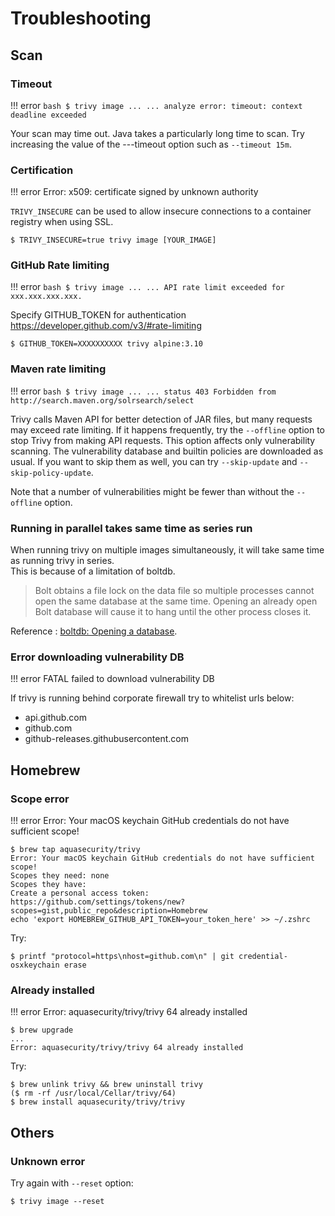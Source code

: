 # Troubleshooting

## Scan
### Timeout

!!! error
    ``` bash
    $ trivy image ...
    ...
    analyze error: timeout: context deadline exceeded
    ```

Your scan may time out. Java takes a particularly long time to scan. Try increasing the value of the ---timeout option such as `--timeout 15m`.

### Certification

!!! error
    Error: x509: certificate signed by unknown authority

`TRIVY_INSECURE` can be used to allow insecure connections to a container registry when using SSL.

```
$ TRIVY_INSECURE=true trivy image [YOUR_IMAGE]
```

### GitHub Rate limiting

!!! error
    ``` bash
    $ trivy image ...
    ...
    API rate limit exceeded for xxx.xxx.xxx.xxx.
    ```

Specify GITHUB_TOKEN for authentication
https://developer.github.com/v3/#rate-limiting

```
$ GITHUB_TOKEN=XXXXXXXXXX trivy alpine:3.10
```

### Maven rate limiting

!!! error
    ``` bash
    $ trivy image ...
    ...
    status 403 Forbidden from http://search.maven.org/solrsearch/select
    ```

Trivy calls Maven API for better detection of JAR files, but many requests may exceed rate limiting.
If it happens frequently, try the `--offline` option to stop Trivy from making API requests.
This option affects only vulnerability scanning. The vulnerability database and builtin policies are downloaded as usual.
If you want to skip them as well, you can try `--skip-update` and `--skip-policy-update`.

Note that a number of vulnerabilities might be fewer than without the `--offline` option.

### Running in parallel takes same time as series run
When running trivy on multiple images simultaneously, it will take same time as running trivy in series.  
This is because of a limitation of boltdb.
> Bolt obtains a file lock on the data file so multiple processes cannot open the same database at the same time. Opening an already open Bolt database will cause it to hang until the other process closes it.

Reference : [boltdb: Opening a database][boltdb].

[boltdb]: https://github.com/boltdb/bolt#opening-a-database

### Error downloading vulnerability DB

!!! error
    FATAL failed to download vulnerability DB

If trivy is running behind corporate firewall try to whitelist urls below:

- api.github.com
- github.com
- github-releases.githubusercontent.com

## Homebrew
### Scope error
!!! error
    Error: Your macOS keychain GitHub credentials do not have sufficient scope!

```
$ brew tap aquasecurity/trivy
Error: Your macOS keychain GitHub credentials do not have sufficient scope!
Scopes they need: none
Scopes they have:
Create a personal access token:
https://github.com/settings/tokens/new?scopes=gist,public_repo&description=Homebrew
echo 'export HOMEBREW_GITHUB_API_TOKEN=your_token_here' >> ~/.zshrc
```

Try:

```
$ printf "protocol=https\nhost=github.com\n" | git credential-osxkeychain erase
```

### Already installed
!!! error
    Error: aquasecurity/trivy/trivy 64 already installed

```
$ brew upgrade
...
Error: aquasecurity/trivy/trivy 64 already installed
```

Try:

```
$ brew unlink trivy && brew uninstall trivy
($ rm -rf /usr/local/Cellar/trivy/64)
$ brew install aquasecurity/trivy/trivy
```


## Others
### Unknown error

Try again with `--reset` option:

```
$ trivy image --reset
```
